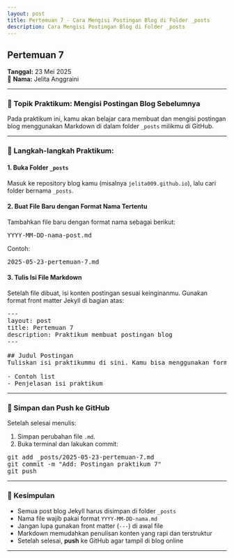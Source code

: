 ```yaml
---
layout: post
title: Pertemuan 7 - Cara Mengisi Postingan Blog di Folder _posts
description: Cara Mengisi Postingan Blog di Folder _posts
---
```


## Pertemuan 7  
**Tanggal:** 23 Mei 2025  
📝 **Nama:** Jelita Anggraini

---

### 📝 Topik Praktikum: Mengisi Postingan Blog Sebelumnya

Pada praktikum ini, kamu akan belajar cara membuat dan mengisi postingan blog menggunakan Markdown di dalam folder `_posts` milikmu di GitHub.

---

### 📂 Langkah-langkah Praktikum:

#### 1. Buka Folder `_posts`  
Masuk ke repository blog kamu (misalnya `jelita009.github.io`), lalu cari folder bernama `_posts`.

#### 2. Buat File Baru dengan Format Nama Tertentu  
Tambahkan file baru dengan format nama sebagai berikut:

<pre>
YYYY-MM-DD-nama-post.md
</pre>

Contoh:

<pre>
2025-05-23-pertemuan-7.md
</pre>

#### 3. Tulis Isi File Markdown  
Setelah file dibuat, isi konten postingan sesuai keinginanmu. Gunakan format front matter Jekyll di bagian atas:

<pre>
---
layout: post
title: Pertemuan 7
description: Praktikum membuat postingan blog
---

## Judul Postingan  
Tuliskan isi praktikummu di sini. Kamu bisa menggunakan format Markdown untuk membuat teks tebal, miring, list, tautan, atau gambar.

- Contoh list
- Penjelasan isi praktikum
</pre>

---

### 💾 Simpan dan Push ke GitHub

Setelah selesai menulis:

1. Simpan perubahan file `.md`.
2. Buka terminal dan lakukan commit:

<pre>
git add _posts/2025-05-23-pertemuan-7.md
git commit -m "Add: Postingan praktikum 7"
git push
</pre>

---

### 🎯 Kesimpulan

- Semua post blog Jekyll harus disimpan di folder `_posts`
- Nama file wajib pakai format `YYYY-MM-DD-nama.md`
- Jangan lupa gunakan front matter (`---`) di awal file
- Markdown memudahkan penulisan konten yang rapi dan terstruktur
- Setelah selesai, **push** ke GitHub agar tampil di blog online

---


